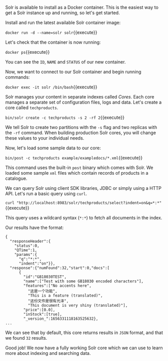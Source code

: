 Solr is available to install as a Docker container. This is the easiest way to get a Solr instance up and running, so let's get started. 

Install and run the latest available Solr container image:

`docker run -d --name=solr solr`{{execute}}

Let's check that the container is now running: 

`docker ps`{{execute}}

You can see the `ID`, `NAME` and `STATUS` of our new container. 

Now, we want to connect to our Solr container and begin running commands:

`docker exec -it solr /bin/bash`{{execute}}

Solr manages your content in separate indexes called _Cores_. Each core manages a separate set of configuration files, logs and data. Let's create a core called `techproducts`. 

`bin/solr create -c techproducts -s 2 -rf 2`{{execute}}

We tell Solr to create two partitions with the `-s` flag and two replicas with the `-rf` command. When building production Solr cores, you will change these values to your individual needs. 

Now, let's load some sample data to our core: 

`bin/post -c techproducts example/exampledocs/*.xml`{{execute}}

This command uses the built-in `post` binary which comes with Solr. We loaded some sample `xml` files which contain records of products in a catalogue. 

We can query Solr using client SDK libraries, JDBC or simply using a HTTP API. Let's run a basic query using `curl`. 

`curl "http://localhost:8983/solr/techproducts/select?indent=on&q=*:*"`{{execute}}

This query uses a wildcard syntax (`*:*`) to fetch all documents in the index. 

Our results have the format: 

```
{
  "responseHeader":{
    "status":0,
    "QTime":1,
    "params":{
      "q":"*:*",
      "indent":"on"}},
  "response":{"numFound":32,"start":0,"docs":[
      {
        "id":"GB18030TEST",
        "name":["Test with some GB18030 encoded characters"],
        "features":["No accents here",
          "这是一个功能",
          "This is a feature (translated)",
          "这份文件是很有光泽",
          "This document is very shiny (translated)"],
        "price":[0.0],
        "inStock":[true],
        "_version_":1656331118163525632},
...
```

We can see that by default, this core returns results in `JSON` format, and that we found `32` results.

Good job! We now have a fully working Solr core which we can use to learn more about indexing and searching data.